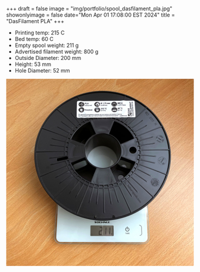 +++
draft = false
image = "img/portfolio/spool_dasfilament_pla.jpg"
showonlyimage = false
date="Mon Apr 01 17:08:00 EST 2024"
title = "DasFilament PLA"
+++

* Printing temp: 215 C
* Bed temp: 60 C
* Empty spool weight: 211 g
* Advertised filament weight: 800 g
* Outside Diameter: 200 mm
* Height: 53 mm
* Hole Diameter: 52 mm
<!--more-->

![image](/img/portfolio/spool_dasfilament_pla.jpg)

